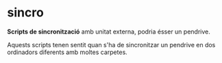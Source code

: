 # sincro

**Scripts de sincronització** amb unitat externa, podria ésser un pendrive.

Aquests scripts tenen sentit quan s'ha de sincronitzar un pendrive en dos ordinadors diferents amb moltes carpetes.

